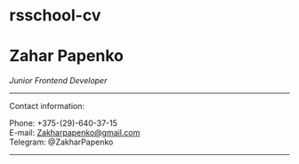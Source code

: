 # rsschool-cv
# Zahar Papenko
 *Junior Frontend Developer*

 *************

 Contact information:

 Phone: +375-(29)-640-37-15 <br>
 E-mail: Zakharpapenko@gmail.com <br>
 Telegram: @ZakharPapenko

  *****

